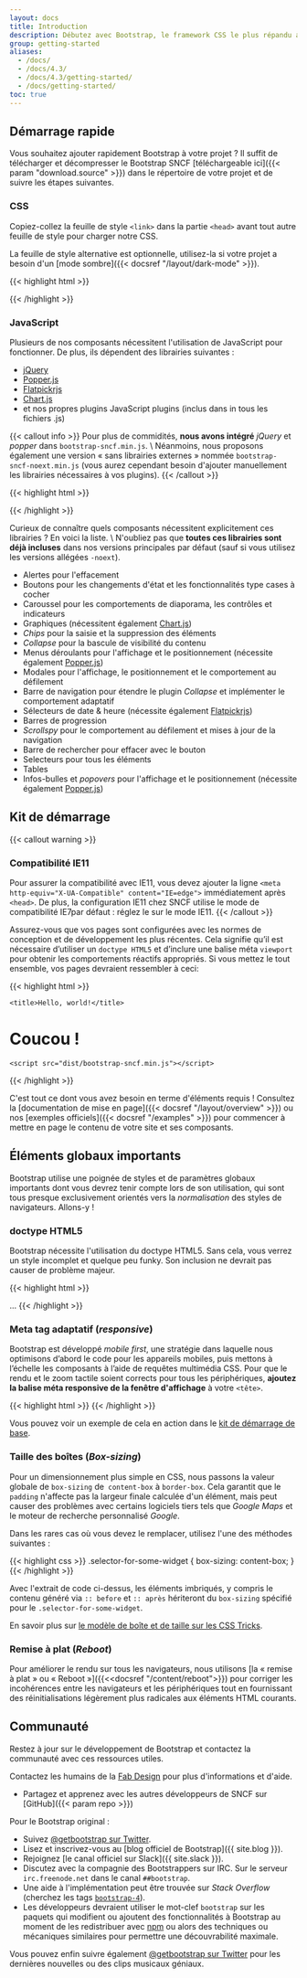 ```yaml
---
layout: docs
title: Introduction
description: Débutez avec Bootstrap, le framework CSS le plus répandu au monde pour la création de sites réactifs axés sur le mobile, avec des exemples spécifiques à SNCF.
group: getting-started
aliases:
  - /docs/
  - /docs/4.3/
  - /docs/4.3/getting-started/
  - /docs/getting-started/
toc: true
---
```


## Démarrage rapide

Vous souhaitez ajouter rapidement Bootstrap à votre projet ? Il suffit de télécharger et décompresser le Bootstrap SNCF [téléchargeable ici]({{< param "download.source" >}}) dans le répertoire de votre projet et de suivre les étapes suivantes.

### CSS

Copiez-collez la feuille de style `<link>` dans la partie `<head>` avant tout autre feuille de style pour charger notre CSS.

La feuille de style alternative est optionnelle, utilisez-la si votre projet a besoin d'un [mode sombre]({{< docsref "/layout/dark-mode" >}}).

{{< highlight html >}}
<link rel="stylesheet" href="/bootstrap-sncf.min.css">
<link rel="stylesheet alternate" href="/bootstrap-sncf.darkmode.min.css">
{{< /highlight >}}

### JavaScript

Plusieurs de nos composants nécessitent l'utilisation de JavaScript pour fonctionner. De plus, ils dépendent des librairies suivantes :

- [jQuery](https://jquery.com)
- [Popper.js](https://popper.js.org/)
- [Flatpickrjs](https://flatpickr.js.org/)
- [Chart.js](https://www.chartjs.org/)
- et nos propres plugins JavaScript plugins (inclus dans in tous les fichiers .js)

{{< callout info >}}
Pour plus de commidités, **nous avons intégré** _jQuery_ et _popper_ dans `bootstrap-sncf.min.js`. \\
Néanmoins, nous proposons également une version « sans librairies externes » nommée `bootstrap-sncf-noext.min.js` (vous aurez cependant besoin d'ajouter manuellement les librairies nécessaires à vos plugins).
{{< /callout >}}

{{< highlight html >}}
<script src="/bootstrap-sncf.min.js"></script>
{{< /highlight >}}

Curieux de connaître quels composants nécessitent explicitement ces librairies ? En voici la liste. \\
N'oubliez pas que **toutes ces librairies sont déjà incluses** dans nos versions principales par défaut (sauf si vous utilisez les versions allégées `-noext`).

- Alertes pour l'effacement
- Boutons pour les changements d'état et les fonctionnalités type cases à cocher
- Caroussel pour les comportements de diaporama, les contrôles et indicateurs
- Graphiques (nécessitent également [Chart.js](https://www.chartjs.org/))
- _Chips_ pour la saisie et la suppression des éléments
- _Collapse_ pour la bascule de visibilité du contenu
- Menus déroulants pour l'affichage et le positionnement (nécessite également [Popper.js](https://popper.js.org/))
- Modales pour l'affichage, le positionnement et le comportement au défilement
- Barre de navigation pour étendre le plugin _Collapse_ et implémenter le comportement adaptatif
- Sélecteurs de date & heure (nécessite également [Flatpickrjs](https://flatpickr.js.org/))
- Barres de progression
- _Scrollspy_ pour le comportement au défilement et mises à jour de la navigation
- Barre de rechercher pour effacer avec le bouton
- Selecteurs pour tous les éléments
- Tables
- Infos-bulles et _popovers_ pour l'affichage et le positionnement (nécessite également [Popper.js](https://popper.js.org/))

## Kit de démarrage

{{< callout warning >}}
### Compatibilité IE11
Pour assurer la compatibilité avec IE11, vous devez ajouter la ligne `<meta http-equiv="X-UA-Compatible" content="IE=edge">` immédiatement après `<head>`.
De plus, la configuration IE11 chez SNCF utilise le mode de compatibilité IE7par défaut : réglez le sur le mode IE11.
{{< /callout >}}

Assurez-vous que vos pages sont configurées avec les normes de conception et de développement les plus récentes. Cela signifie qu’il est nécessaire d’utiliser un `doctype HTML5` et d’inclure une balise méta `viewport` pour obtenir les comportements réactifs appropriés. Si vous mettez le tout ensemble, vos pages devraient ressembler à ceci:

{{< highlight html >}}
<!doctype html>
<html lang="en">
  <head>
    <!-- compatibilité IE 11 -->
    <meta http-equiv="X-UA-Compatible" content="IE=edge">
    <!-- Meta tags requis -->
    <meta charset="utf-8">
    <meta name="viewport" content="width=device-width, initial-scale=1, shrink-to-fit=no">
    <!-- CSS Bootstrap -->
    <link rel="stylesheet" href="dist/bootstrap-sncf.min.css">

    <title>Hello, world!</title>
  </head>
  <body>
    <h1>Coucou !</h1>

    <script src="dist/bootstrap-sncf.min.js"></script>
  </body>
</html>
{{< /highlight >}}

C'est tout ce dont vous avez besoin en terme d'éléments requis ! Consultez la [documentation de mise en page]({{< docsref "/layout/overview" >}}) ou nos [exemples officiels]({{< docsref "/examples" >}}) pour commencer à mettre en page le contenu de votre site et ses composants.

## Éléments globaux importants

Bootstrap utilise une poignée de styles et de paramètres globaux importants dont vous devrez tenir compte lors de son utilisation, qui sont tous presque exclusivement orientés vers la *normalisation* des styles de navigateurs. Allons-y !

### doctype HTML5

Bootstrap nécessite l'utilisation du doctype HTML5. Sans cela, vous verrez un style incomplet et quelque peu funky. Son inclusion ne devrait pas causer de problème majeur.

{{< highlight html >}}
<!doctype html>
<html lang="fr">
  ...
</html>
{{< /highlight >}}

### Meta tag adaptatif (_responsive_)
Bootstrap est développé *mobile first*, une stratégie dans laquelle nous optimisons d’abord le code pour les appareils mobiles, puis mettons à l’échelle les composants à l’aide de requêtes multimédia CSS. Pour que le rendu et le zoom tactile soient corrects pour tous les périphériques, **ajoutez la balise méta responsive de la fenêtre d'affichage** à votre `<tête>`.

{{< highlight html >}}
<meta name="viewport" content="width=device-width, initial-scale=1, shrink-to-fit=no">
{{< /highlight >}}

Vous pouvez voir un exemple de cela en action dans le [kit de démarrage de base](#starter-template).

### Taille des boîtes (_Box-sizing_)

Pour un dimensionnement plus simple en CSS, nous passons la valeur globale de `box-sizing` de` content-box` à `border-box`. Cela garantit que le `padding` n'affecte pas la largeur finale calculée d'un élément, mais peut causer des problèmes avec certains logiciels tiers tels que _Google Maps_ et le moteur de recherche personnalisé _Google_.

Dans les rares cas où vous devez le remplacer, utilisez l'une des méthodes suivantes :

{{< highlight css >}}
.selector-for-some-widget {
  box-sizing: content-box;
}
{{< /highlight >}}

Avec l'extrait de code ci-dessus, les éléments imbriqués, y compris le contenu généré via `:: before` et `:: après` hériteront du `box-sizing` spécifié pour le `.selector-for-some-widget`.

En savoir plus sur [le modèle de boîte et de taille sur les CSS Tricks](https://css-tricks.com/box-sizing/).

### Remise à plat (_Reboot_)

Pour améliorer le rendu sur tous les navigateurs, nous utilisons [la « remise à plat » ou « Reboot »]({{<<docsref "/content/reboot">}}) pour corriger les incohérences entre les navigateurs et les périphériques tout en fournissant des réinitialisations légèrement plus radicales aux éléments HTML courants.

## Communauté

Restez à jour sur le développement de Bootstrap et contactez la communauté avec ces ressources utiles.

Contactez les humains de la [Fab Design](mailto:design.fab@sncf.fr) pour plus d'informations et d'aide.

- Partagez et apprenez avec les autres développeurs de SNCF sur [GitHub]({{< param repo >}})

Pour le Bootstrap original :

- Suivez [@getbootstrap sur Twitter](https://twitter.com/getbootstrap).
- Lisez et inscrivez-vous au [blog officiel de Bootstrap]({{ site.blog }}).
- Rejoignez [le canal officiel sur Slack]({{ site.slack }}).
- Discutez avec la compagnie des Bootstrappers sur IRC. Sur le serveur `irc.freenode.net` dans le canal `##bootstrap`.
- Une aide à l'implémentation peut être trouvée sur _Stack Overflow_ (cherchez les tags [`bootstrap-4`](https://stackoverflow.com/questions/tagged/bootstrap-4)).
- Les développeurs devraient utiliser le mot-clef `bootstrap` sur les paquets qui modifient ou ajoutent des fonctionnalités à Bootstrap au moment de les redistribuer avec [npm](https://www.npmjs.com/browse/keyword/bootstrap) ou alors des techniques ou mécaniques similaires pour permettre une découvrabilité maximale.

Vous pouvez enfin suivre également [@getbootstrap sur Twitter](https://twitter.com/getbootstrap) pour les dernières nouvelles ou des clips musicaux géniaux.
